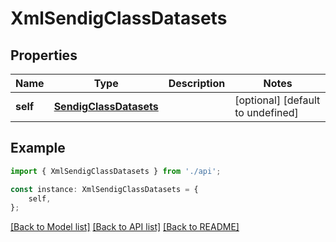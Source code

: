 # XmlSendigClassDatasets


## Properties

Name | Type | Description | Notes
------------ | ------------- | ------------- | -------------
**self** | [**SendigClassDatasets**](SendigClassDatasets.md) |  | [optional] [default to undefined]

## Example

```typescript
import { XmlSendigClassDatasets } from './api';

const instance: XmlSendigClassDatasets = {
    self,
};
```

[[Back to Model list]](../README.md#documentation-for-models) [[Back to API list]](../README.md#documentation-for-api-endpoints) [[Back to README]](../README.md)
